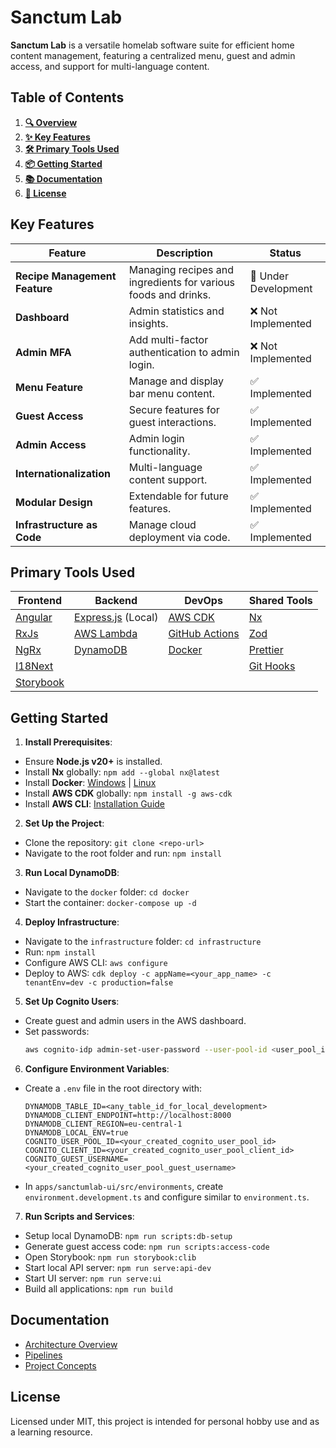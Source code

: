 # Sanctum Lab

**Sanctum Lab** is a versatile homelab software suite for efficient home content management, featuring a centralized menu, guest and admin access, and support for multi-language content.

## Table of Contents

1. **[🔍 Overview](#sanctum-lab)**
2. **[✨ Key Features](#key-features)**
3. **[🛠️ Primary Tools Used](#primary-tools-used)**
4. **[📦 Getting Started](#getting-started)**
5. **[📚 Documentation](#documentation)**
6. **[📜 License](#license)**

## Key Features

| **Feature**                   | **Description**                                                | **Status**           |
| ----------------------------- | -------------------------------------------------------------- | -------------------- |
| **Recipe Management Feature** | Managing recipes and ingredients for various foods and drinks. | 🚧 Under Development |
| **Dashboard**                 | Admin statistics and insights.                                 | ❌ Not Implemented   |
| **Admin MFA**                 | Add multi-factor authentication to admin login.                | ❌ Not Implemented   |
| **Menu Feature**              | Manage and display bar menu content.                           | ✅ Implemented       |
| **Guest Access**              | Secure features for guest interactions.                        | ✅ Implemented       |
| **Admin Access**              | Admin login functionality.                                     | ✅ Implemented       |
| **Internationalization**      | Multi-language content support.                                | ✅ Implemented       |
| **Modular Design**            | Extendable for future features.                                | ✅ Implemented       |
| **Infrastructure as Code**    | Manage cloud deployment via code.                              | ✅ Implemented       |

## Primary Tools Used

| **Frontend**                           | **Backend**                                  | **DevOps**                                            | **Shared Tools**                                                      |
| -------------------------------------- | -------------------------------------------- | ----------------------------------------------------- | --------------------------------------------------------------------- |
| [Angular](https://angular.io/)         | [Express.js](https://expressjs.com/) (Local) | [AWS CDK](https://aws.amazon.com/cdk/)                | [Nx](https://nx.dev/)                                                 |
| [RxJs](https://rxjs.dev/)              | [AWS Lambda](https://aws.amazon.com/lambda/) | [GitHub Actions](https://github.com/features/actions) | [Zod](https://zod.dev/)                                               |
| [NgRx](https://ngrx.io/)               | [DynamoDB](https://aws.amazon.com/dynamodb/) | [Docker](https://www.docker.com/)                     | [Prettier](https://prettier.io/)                                      |
| [I18Next](https://www.i18next.com/)    |                                              |                                                       | [Git Hooks](https://git-scm.com/book/en/v2/Customizing-Git-Git-Hooks) |
| [Storybook](https://storybook.js.org/) |                                              |                                                       |                                                                       |

## Getting Started

1. **Install Prerequisites**:

- Ensure **Node.js v20+** is installed.
- Install **Nx** globally: `npm add --global nx@latest`
- Install **Docker**: [Windows](https://docs.docker.com/desktop/setup/install/windows-install/) | [Linux](https://docs.docker.com/desktop/setup/install/linux/)
- Install **AWS CDK** globally: `npm install -g aws-cdk`
- Install **AWS CLI**: [Installation Guide](https://docs.aws.amazon.com/cli/latest/userguide/getting-started-install.html)

2. **Set Up the Project**:

- Clone the repository: `git clone <repo-url>`
- Navigate to the root folder and run: `npm install`

3. **Run Local DynamoDB**:

- Navigate to the `docker` folder: `cd docker`
- Start the container: `docker-compose up -d`

4. **Deploy Infrastructure**:

- Navigate to the `infrastructure` folder: `cd infrastructure`
- Run: `npm install`
- Configure AWS CLI: `aws configure`
- Deploy to AWS: `cdk deploy -c appName=<your_app_name> -c tenantEnv=dev -c production=false`

5. **Set Up Cognito Users**:

- Create guest and admin users in the AWS dashboard.
- Set passwords:
    ```sh
    aws cognito-idp admin-set-user-password --user-pool-id <user_pool_id> --username <your_user> --password <new_password> --permanent
    ```

6. **Configure Environment Variables**:

- Create a `.env` file in the root directory with:
    ```dotenv
    DYNAMODB_TABLE_ID=<any_table_id_for_local_development>
    DYNAMODB_CLIENT_ENDPOINT=http://localhost:8000
    DYNAMODB_CLIENT_REGION=eu-central-1
    DYNAMODB_LOCAL_ENV=true
    COGNITO_USER_POOL_ID=<your_created_cognito_user_pool_id>
    COGNITO_CLIENT_ID=<your_created_cognito_user_pool_client_id>
    COGNITO_GUEST_USERNAME=<your_created_cognito_user_pool_guest_username>
    ```
- In `apps/sanctumlab-ui/src/environments`, create `environment.development.ts` and configure similar to `environment.ts`.

7. **Run Scripts and Services**:

- Setup local DynamoDB: `npm run scripts:db-setup`
- Generate guest access code: `npm run scripts:access-code`
- Open Storybook: `npm run storybook:clib`
- Start local API server: `npm run serve:api-dev`
- Start UI server: `npm run serve:ui`
- Build all applications: `npm run build`

## Documentation

- [Architecture Overview](docs/architecture.md)
- [Pipelines](docs/pipelines.md)
- [Project Concepts](docs/concepts.md)

## License

Licensed under MIT, this project is intended for personal hobby use and as a learning resource.
